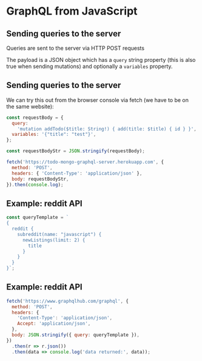 # GraphQL from JavaScript

## Sending queries to the server

Queries are sent to the server via HTTP POST requests

The payload is a JSON object which has a `query` string property (this is also true when sending mutations) and optionally a `variables` property.

## Sending queries to the server

We can try this out from the browser console via fetch (we have to be on the same website):

```js
const requestBody = {
  query:
    'mutation addTodo($title: String!) { add(title: $title) { id } }',
  variables: '{"title": "test"}',
};

const requestBodyStr = JSON.stringify(requestBody);

fetch('https://todo-mongo-graphql-server.herokuapp.com', {
  method: 'POST',
  headers: { 'Content-Type': 'application/json' },
  body: requestBodyStr,
}).then(console.log);
```

## Example: reddit API

```js
const queryTemplate = `
{
  reddit {
    subreddit(name: "javascript") {
      newListings(limit: 2) {
        title
      }
    }
  }
}`;
```

## Example: reddit API

```js
fetch('https://www.graphqlhub.com/graphql', {
  method: 'POST',
  headers: {
    'Content-Type': 'application/json',
    Accept: 'application/json',
  },
  body: JSON.stringify({ query: queryTemplate }),
})
  .then(r => r.json())
  .then(data => console.log('data returned:', data));
```
